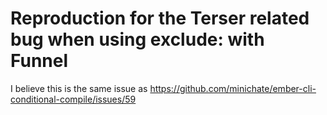 # Reproduction for the Terser related bug when using exclude: with Funnel

I believe this is the same issue as https://github.com/minichate/ember-cli-conditional-compile/issues/59
